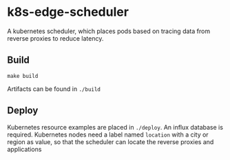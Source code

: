 # k8s-edge-scheduler

A kubernetes scheduler, which places pods based on tracing data from reverse proxies to reduce latency.

## Build

    make build

Artifacts can be found in `./build`

##  Deploy

Kubernetes resource examples are placed in `./deploy`.
An influx database is required.
Kubernetes nodes need a label named `location` with a city or region as value, 
so that the scheduler can locate the reverse proxies and applications
